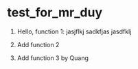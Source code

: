 # test_for_mr_duy

1. Hello, function 1:
    jasjflkj
    sadkfjas
    jasdfklj 
    
2. Add function 2
3. Add function 3 by Quang